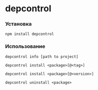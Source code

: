 # depcontrol

### Установка 
`npm install depcontrol`

### Использование
`depcontrol info [path to project]`

`depcontrol install <package>[@<tag>]`

`depcontrol install <package>[@<version>]`

`depcontrol uninstall <package>`
 
